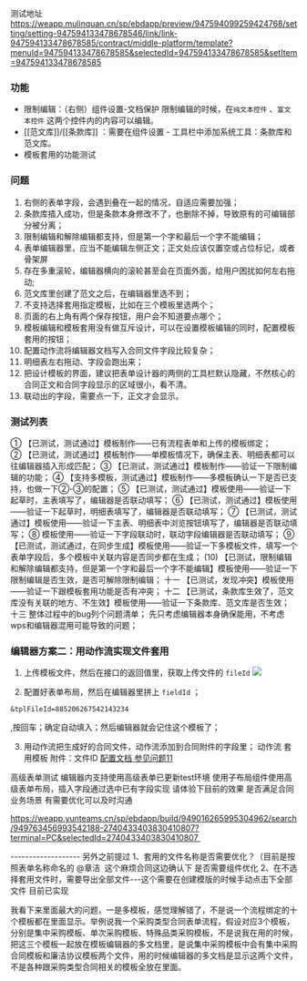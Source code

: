 测试地址
https://weapp.mulinquan.cn/sp/ebdapp/preview/947594099259424768/setting/setting-947594133478678546/link/link-947594133478678585/contract/middle-platform/template?menuId=947594133478678585&selectedId=947594133478678585&setItem=947594133478678585



### 功能
- 限制编辑：（右侧）组件设置-文档保护
限制编辑的时候，在`纯文本控件` 、`富文本控件` 这两个控件内的内容可以编辑。
- [[范文库]]/[[条款库]] ：需要在组件设置 - 工具栏中添加系统工具：条款库和范文库。
- 模板套用的功能测试

### 问题
1. 右侧的表单字段，会遇到叠在一起的情况，自适应需要加强；
2. 条款库插入成功，但是条款本身修改不了，也删除不掉，导致原有的可编辑部分被分离；
3. 限制编辑和解除编辑都支持，但是第一个字和最后一个字不能编辑；
4. 表单编辑器里，应当不能编辑左侧正文；正文处应该仅置空或占位标记，或者骨架屏
5. 存在多重滚轮，编辑器横向的滚轮甚至会在页面外面，给用户困扰如何左右拖动;
6. 范文库里创建了范文之后，在编辑器里选不到；
7. 不支持选择套用指定模板，比如在三个模板里选两个；
8. 页面的右上角有两个保存按钮，用户会不知道要点哪个；
9. 模板编辑和模板套用没有做互斥设计，可以在设置模板编辑的同时，配置模板套用的按钮；
10. 配置动作流将编辑器文档写入合同文件字段比较复杂；
11. 明细表左右拖动、字段会跑出来；
12. 把设计模板的界面，建议把表单设计器的两侧的工具栏默认隐藏，不然核心的合同正文和合同字段显示的区域很小，看不清。
13. 联动出的字段，需要点一下，正文才会显示。

### 测试列表
① 【已测试，测试通过】模板制作——已有流程表单和上传的模板绑定；                                        
② 【已测试，测试通过】模板制作——单模板情况下，确保主表、明细表都可以往编辑器插入形成匹配； 
③ 【已测试，测试通过】模板制作——验证一下限制编辑的功能；
④ 【支持多模板，测试通过】模板制作——多模板确认一下是否已支持，也做一下②-③的配置；
⑤ 【已测试，测试通过】模板使用——验证一下起草时，主表填写了，编辑器是否联动填写；
⑥ 【已测试，测试通过】模板使用——验证一下起草时，明细表填写了，编辑器是否联动填写；
⑦ 【已测试，测试通过】模板使用——验证一下主表、明细表中浏览按钮填写了，编辑器是否联动填写；
⑧ 模板使用——验证一下字段联动时，联动字段编辑器是否联动填写；
⑨ 【已测试，测试通过，在同步生成】模板使用——验证一下多模板文件，填写一个表单字段后，多个模板中关联内容是否同步都在生成；
(10) 【已测试，限制编辑和解除编辑都支持，但是第一个字和最后一个字不能编辑】模板使用——验证一下限制编辑是否生效，是否可解除限制编辑；
十一 【已测试，发现冲突】模板使用——验证一下跟模板套用功能是否有冲突；
十二 【已测试，条款库生效了，范文库没有关联的地方、不生效】模板使用——验证一下条款库、范文库是否生效；
十三 整体过程中的bug列个问题清单；
先只考虑编辑器本身确保能用，不考虑wps和编辑器混用可能导致的问题；


### 编辑器方案二：用动作流实现文件套用
1. 上传模板文件，然后在接口的返回值里，获取上传文件的 `fileId` 
![](https://raw.githubusercontent.com/olivla/PicGo/main/img/20240105165410.png)

2. 配置好表单布局，然后在编辑器里拼上 `fieldId` ；
```
&tplFileId=885206267542143234
```
,按回车；确定自动填入；然后编辑器就会记住这个模板了；

3. 用动作流把生成好的合同文件，动作流添加到合同附件的字段里；
动作流 套用模板 附件：文件ID
[配置文档 参见问题11](https://www.e-cology.com.cn/sp/doc/docDetail/1999088026282271580?type=IM_View&_isEm=1&_emUid=747381046061449254&_emCid=874152414695915520)



高级表单测试
编辑器内支持使用高级表单已更新test环境 使用子布局组件使用高级表单布局，插入字段通过选中已有字段实现 请体验下目前的效果 是否满足合同业务场景 有需要优化可以及时沟通

https://weapp.yunteams.cn/sp/ebdapp/build/949016265995304962/search/949763456993542188-2740433403830410807?terminal=PC&selectedId=2740433403830410807 

------------------- 另外之前提过 1、套用的文件名称是否需要优化？（目前是按照表单名称命名的 @章洁  这个麻烦合同这边确认下 是否需要组件优化 2、在不选择套用文件时，需要导出全部文件---这个需要在创建模版的时候手动点击下全部文件 目前已实现


我看下来里面最大的问题，一是多模板，感觉理解错了，不是说一个流程绑定的十个模板都在里面显示。举例说我一个采购类型合同表单流程，假设对应3个模板，分别是集中采购模板、单次采购模板、特殊品类采购模板，不是说我在用的时候，把这三个模板一起放在模板编辑器的多文档里，是说集中采购模板中会有集中采购合同模板和廉洁协议模板两个文件，用的时候编辑器的多文档是显示这两个文件，不是各种跟采购类型合同相关的模板全放在里面。

